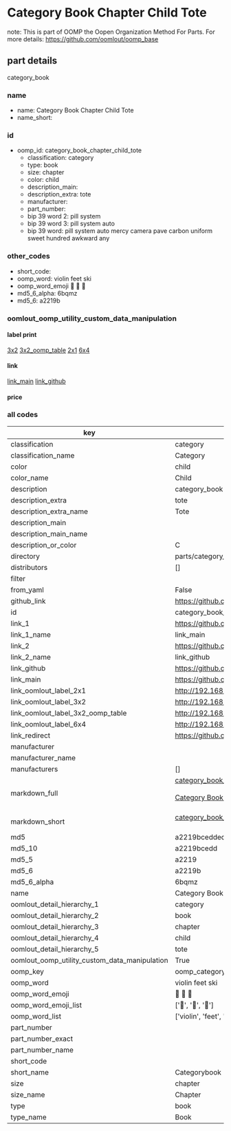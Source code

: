 # Category Book Chapter Child Tote  

note: This is part of OOMP the Oopen Organization Method For Parts. For more details: https://github.com/oomlout/oomp_base

##  part details
  



category_book



### name
* name: Category Book Chapter Child Tote
* name_short: 
### id
* oomp_id: category_book_chapter_child_tote
  * classification: category
  * type: book
  * size: chapter
  * color: child
  * description_main: 
  * description_extra: tote
  * manufacturer: 
  * part_number: 
  * bip 39 word 2: pill system
  * bip 39 word 3: pill system auto
  * bip 39 word: pill system auto mercy camera pave carbon uniform sweet hundred awkward any

### other_codes
* short_code: 
* oomp_word: violin feet ski
* oomp_word_emoji :violin: :feet: :ski:
* md5_6_alpha: 6bqmz
* md5_6: a2219b






### oomlout_oomp_utility_custom_data_manipulation
#### label print
[3x2](http://192.168.1.245:1112/?label=oomp%206bqmz)
[3x2_oomp_table](http://192.168.1.108:1112/?label=oomp%206bqmz)
[2x1](http://192.168.1.242:1112/?label=oomp%206bqmz)
[6x4](http://192.168.1.55:1112/?label=oomp%206bqmz)    

#### link

[link_main](https://github.com/oomlout/oomlout_oomp_version_1_messy/tree/main/parts/category_book_chapter_child_tote) [link_github](https://github.com/oomlout/oomlout_oomp_version_1_messy/tree/main/parts/category_book_chapter_child_tote)                             

#### price







### all codes 
| key | value |  
| --- | --- |  
| classification | category |  
| classification_name | Category |  
| color | child |  
| color_name | Child |  
| description | category_book |  
| description_extra | tote |  
| description_extra_name | Tote |  
| description_main |  |  
| description_main_name |  |  
| description_or_color | C  |  
| directory | parts/category_book_chapter_child_tote |  
| distributors | [] |  
| filter |  |  
| from_yaml | False |  
| github_link | https://github.com/oomlout/oomlout_oomp_part_src/tree/main/parts/category_book_chapter_child_tote |  
| id | category_book_chapter_child_tote |  
| link_1 | https://github.com/oomlout/oomlout_oomp_version_1_messy/tree/main/parts/category_book_chapter_child_tote |  
| link_1_name | link_main |  
| link_2 | https://github.com/oomlout/oomlout_oomp_version_1_messy/tree/main/parts/category_book_chapter_child_tote |  
| link_2_name | link_github |  
| link_github | https://github.com/oomlout/oomlout_oomp_version_1_messy/tree/main/parts/category_book_chapter_child_tote |  
| link_main | https://github.com/oomlout/oomlout_oomp_version_1_messy/tree/main/parts/category_book_chapter_child_tote |  
| link_oomlout_label_2x1 | http://192.168.1.242:1112/?label=oomp%206bqmz |  
| link_oomlout_label_3x2 | http://192.168.1.245:1112/?label=oomp%206bqmz |  
| link_oomlout_label_3x2_oomp_table | http://192.168.1.108:1112/?label=oomp%206bqmz |  
| link_oomlout_label_6x4 | http://192.168.1.55:1112/?label=oomp%206bqmz |  
| link_redirect | https://github.com/oomlout/oomlout_oomp_version_1_messy/tree/main/parts/category_book_chapter_child_tote |  
| manufacturer |  |  
| manufacturer_name |  |  
| manufacturers | [] |  
| markdown_full | [category_book_chapter_child_tote](none)<br>[](none)<br>[Category Book Chapter Child Tote](none)<br><br> |  
| markdown_short | [category_book_chapter_child_tote](none)<br><br> |  
| md5 | a2219bcedded644e861058b41f373526 |  
| md5_10 | a2219bcedd |  
| md5_5 | a2219 |  
| md5_6 | a2219b |  
| md5_6_alpha | 6bqmz |  
| name | Category Book Chapter Child Tote |  
| oomlout_detail_hierarchy_1 | category |  
| oomlout_detail_hierarchy_2 | book |  
| oomlout_detail_hierarchy_3 | chapter |  
| oomlout_detail_hierarchy_4 | child |  
| oomlout_detail_hierarchy_5 | tote |  
| oomlout_oomp_utility_custom_data_manipulation | True |  
| oomp_key | oomp_category_book_chapter_child_tote |  
| oomp_word | violin feet ski |  
| oomp_word_emoji | :violin: :feet: :ski: |  
| oomp_word_emoji_list | [':violin:', ':feet:', ':ski:'] |  
| oomp_word_list | ['violin', 'feet', 'ski'] |  
| part_number |  |  
| part_number_exact |  |  
| part_number_name |  |  
| short_code |  |  
| short_name | Categorybook |  
| size | chapter |  
| size_name | Chapter |  
| type | book |  
| type_name | Book |  
